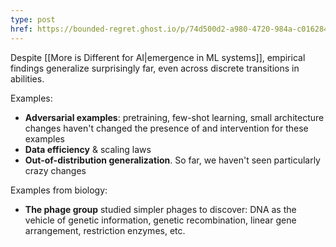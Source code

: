 ```yaml
---
type: post
href: https://bounded-regret.ghost.io/p/74d500d2-a980-4720-984a-c016284ecdc2/
---
```


Despite [[More is Different for AI|emergence in ML systems]], empirical findings generalize surprisingly far, even across discrete transitions in abilities.

Examples:
- **Adversarial examples**: pretraining, few-shot learning, small architecture changes haven't changed the presence of and intervention for these examples
- **Data efficiency** & scaling laws
- **Out-of-distribution generalization**. So far, we haven't seen particularly crazy changes

Examples from biology:
- **The phage group** studied simpler phages to discover: DNA as the vehicle of genetic information, genetic recombination, linear gene arrangement, restriction enzymes, etc.
